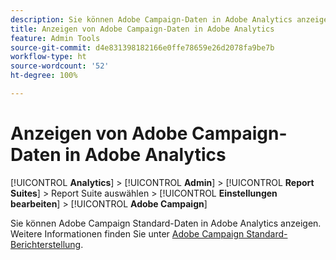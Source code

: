 ```yaml
---
description: Sie können Adobe Campaign-Daten in Adobe Analytics anzeigen
title: Anzeigen von Adobe Campaign-Daten in Adobe Analytics
feature: Admin Tools
source-git-commit: d4e831398182166e0ffe78659e26d2078fa9be7b
workflow-type: ht
source-wordcount: '52'
ht-degree: 100%

---
```



# Anzeigen von Adobe Campaign-Daten in Adobe Analytics

[!UICONTROL **Analytics**] > [!UICONTROL **Admin**] > [!UICONTROL **Report Suites**] > Report Suite auswählen > [!UICONTROL **Einstellungen bearbeiten**] > [!UICONTROL **Adobe Campaign**]

Sie können Adobe Campaign Standard-Daten in Adobe Analytics anzeigen. Weitere Informationen finden Sie unter [Adobe Campaign Standard-Berichterstellung](/help/integrate/adobe-campaign.md).